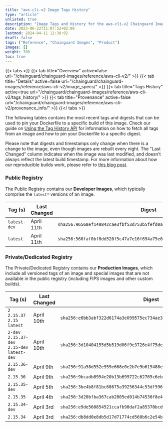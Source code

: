 ```yaml
---
title: "aws-cli-v2 Image Tags History"
type: "article"
unlisted: true
description: "Image Tags and History for the aws-cli-v2 Chainguard Image"
date: 2023-06-22T11:07:52+02:00
lastmod: 2024-04-11 12:38:02
draft: false
tags: ["Reference", "Chainguard Images", "Product"]
images: []
weight: 700
toc: true
---
```


{{< tabs >}}
{{< tab title="Overview" active=false url="/chainguard/chainguard-images/reference/aws-cli-v2/" >}}
{{< tab title="Details" active=false url="/chainguard/chainguard-images/reference/aws-cli-v2/image_specs/" >}}
{{< tab title="Tags History" active=true url="/chainguard/chainguard-images/reference/aws-cli-v2/tags_history/" >}}
{{< tab title="Provenance" active=false url="/chainguard/chainguard-images/reference/aws-cli-v2/provenance_info/" >}}
{{</ tabs >}}

The following tables contains the most recent tags and digests that can be used to pin your Dockerfile to a specific build of this image. Check our guide on [Using the Tag History API](/chainguard/chainguard-images/using-the-tag-history-api/) for information on how to fetch all tags from an image and how to pin your Dockerfile to a specific digest.

Please note that digests and timestamps only change when there is a change to the image, even though images are rebuilt every night. The "Last Changed" column indicates when the image was last modified, and doesn't always reflect the latest build timestamp. For more information about how our reproducible builds work, please refer to [this blog post](https://www.chainguard.dev/unchained/reproducing-chainguards-reproducible-image-builds).

### Public Registry
The Public Registry contains our **Developer Images**, which typically comprise the `latest*` versions of an image.

| Tag (s)       | Last Changed | Digest                                                                    |
|---------------|--------------|---------------------------------------------------------------------------|
|  `latest-dev` | April 11th   | `sha256:96568ef140842cae3fbf53d753b5fefd0a13f72484c00138a5a2a1721eacaf82` |
|  `latest`     | April 11th   | `sha256:560faf0bf8dd520f5c47a7e16f694a75e05719655e1fb4ffcc97bab9d01ccd65` |


### Private/Dedicated Registry
The Private/Dedicated Registry contains our **Production Images**, which include all versioned tags of an image and special images that are not available in the public registry (including FIPS images and other custom builds).

| Tag (s)                                        | Last Changed | Digest                                                                    |
|------------------------------------------------|--------------|---------------------------------------------------------------------------|
|  `2` `2.15.37` `2.15` `latest`                 | April 10th   | `sha256:e6bb3abf322d6174a3e099575ec734ae30ee344d1d3c3b8827dab16cf8cd0267` |
|  `2-dev` `2.15.37-dev` `2.15-dev` `latest-dev` | April 10th   | `sha256:3d10404155d5b519d06f9e3726e4f75de24b048cad2b273daa98bffcca0b9b98` |
|  `2.15.36-dev`                                 | April 9th    | `sha256:91a58d552e959e668e0e2b7e9b619488ec78ead9ff2fe7f3880c8a980cd1a7e2` |
|  `2.15.36`                                     | April 9th    | `sha256:9bcadb8954e20b13b699722c62765c6eb7a34cccc9f49bf5caa8bfbed1c113b7` |
|  `2.15.35-dev`                                 | April 5th    | `sha256:3be4b8f81bc68675a39256344c53df596bc4b1aa2f693686fb59b04ab612eb3f` |
|  `2.15.35`                                     | April 4th    | `sha256:3d20bfba367cab2805ed014b74530f8e45f2ed02680d9be07d40893c54c5233b` |
|  `2.15.34-dev`                                 | April 3rd    | `sha256:e9de560854521ccafb98daf2a85370bcd88a460f89b775cb4315911408b76a35` |
|  `2.15.34`                                     | April 3rd    | `sha256:db8dd0e8db5d17d71774cd560b6c2e54bb99a19fb90d239a89f9222873d32912` |

